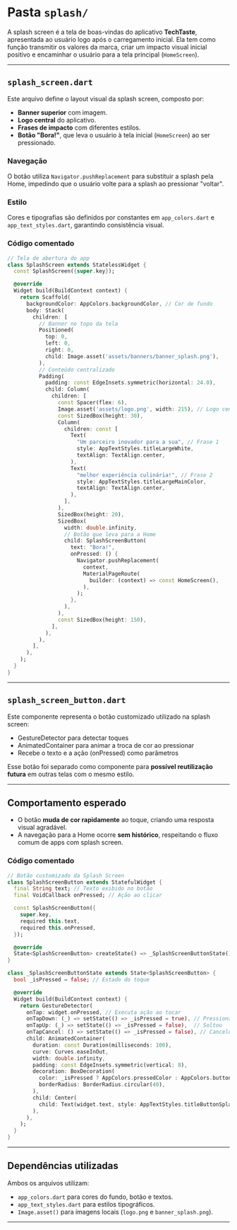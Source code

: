 # Pasta `splash/`

A splash screen é a tela de boas-vindas do aplicativo **TechTaste**, apresentada ao usuário logo após o carregamento inicial. Ela tem como função transmitir os valores da marca, criar um impacto visual inicial positivo e encaminhar o usuário para a tela principal (`HomeScreen`).

---

## `splash_screen.dart`

Este arquivo define o layout visual da splash screen, composto por:

- **Banner superior** com imagem.
- **Logo central** do aplicativo.
- **Frases de impacto** com diferentes estilos.
- **Botão "Bora!"**, que leva o usuário à tela inicial (`HomeScreen`) ao ser pressionado.

### Navegação
O botão utiliza `Navigator.pushReplacement` para substituir a splash pela Home, impedindo que o usuário volte para a splash ao pressionar "voltar".

### Estilo
Cores e tipografias são definidos por constantes em `app_colors.dart` e `app_text_styles.dart`, garantindo consistência visual.

### Código comentado

```dart
// Tela de abertura do app
class SplashScreen extends StatelessWidget {
  const SplashScreen({super.key});

  @override
  Widget build(BuildContext context) {
    return Scaffold(
      backgroundColor: AppColors.backgroundColor, // Cor de fundo
      body: Stack(
        children: [
          // Banner no topo da tela
          Positioned(
            top: 0,
            left: 0,
            right: 0,
            child: Image.asset('assets/banners/banner_splash.png'),
          ),
          // Conteúdo centralizado
          Padding(
            padding: const EdgeInsets.symmetric(horizontal: 24.0),
            child: Column(
              children: [
                const Spacer(flex: 6),
                Image.asset('assets/logo.png', width: 215), // Logo central
                const SizedBox(height: 30),
                Column(
                  children: const [
                    Text(
                      "Um parceiro inovador para a sua", // Frase 1
                      style: AppTextStyles.titleLargeWhite,
                      textAlign: TextAlign.center,
                    ),
                    Text(
                      "melhor experiência culinária!", // Frase 2
                      style: AppTextStyles.titleLargeMainColor,
                      textAlign: TextAlign.center,
                    ),
                  ],
                ),
                SizedBox(height: 20),
                SizedBox(
                  width: double.infinity,
                  // Botão que leva para a Home
                  child: SplashScreenButton(
                    text: "Bora!",
                    onPressed: () {
                      Navigator.pushReplacement(
                        context,
                        MaterialPageRoute(
                          builder: (context) => const HomeScreen(),
                        ),
                      );
                    },
                  ),
                ),
                const SizedBox(height: 150),
              ],
            ),
          ),
        ],
      ),
    );
  }
}


```
---

## `splash_screen_button.dart`

Este componente representa o botão customizado utilizado na splash screen:
- GestureDetector para detectar toques
- AnimatedContainer para animar a troca de cor ao pressionar
- Recebe o texto e a ação (onPressed) como parâmetros

Esse botão foi separado como componente para **possível reutilização futura** em outras telas com o mesmo estilo.

---

## Comportamento esperado

- O botão **muda de cor rapidamente** ao toque, criando uma resposta visual agradável.
- A navegação para a Home ocorre **sem histórico**, respeitando o fluxo comum de apps com splash screen.

### Código comentado

```dart
// Botão customizado da Splash Screen
class SplashScreenButton extends StatefulWidget {
  final String text; // Texto exibido no botão
  final VoidCallback onPressed; // Ação ao clicar

  const SplashScreenButton({
    super.key,
    required this.text,
    required this.onPressed,
  });

  @override
  State<SplashScreenButton> createState() => _SplashScreenButtonState();
}

class _SplashScreenButtonState extends State<SplashScreenButton> {
  bool _isPressed = false; // Estado do toque

  @override
  Widget build(BuildContext context) {
    return GestureDetector(
      onTap: widget.onPressed, // Executa ação ao tocar
      onTapDown: (_) => setState(() => _isPressed = true), // Pressionado
      onTapUp: (_) => setState(() => _isPressed = false),  // Soltou
      onTapCancel: () => setState(() => _isPressed = false), // Cancelou
      child: AnimatedContainer(
        duration: const Duration(milliseconds: 100),
        curve: Curves.easeInOut,
        width: double.infinity,
        padding: const EdgeInsets.symmetric(vertical: 8),
        decoration: BoxDecoration(
          color: _isPressed ? AppColors.pressedColor : AppColors.buttonsColor,
          borderRadius: BorderRadius.circular(40),
        ),
        child: Center(
          child: Text(widget.text, style: AppTextStyles.titleButtonSplash),
        ),
      ),
    );
  }
}

```
---

## Dependências utilizadas

Ambos os arquivos utilizam:

- `app_colors.dart` para cores do fundo, botão e textos.
- `app_text_styles.dart` para estilos tipográficos.
- `Image.asset()` para imagens locais (`logo.png` e `banner_splash.png`).

---
